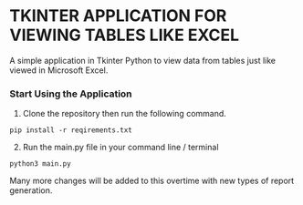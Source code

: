 # TKINTER APPLICATION FOR VIEWING TABLES LIKE EXCEL
A simple application in Tkinter Python to view data from tables just like viewed in Microsoft Excel.

### Start Using the Application
1. Clone the repository then run the following command.
```
pip install -r reqirements.txt
```
2. Run the main.py file in your command line / terminal
```
python3 main.py
```

Many more changes will be added to this overtime with new types of report generation.
